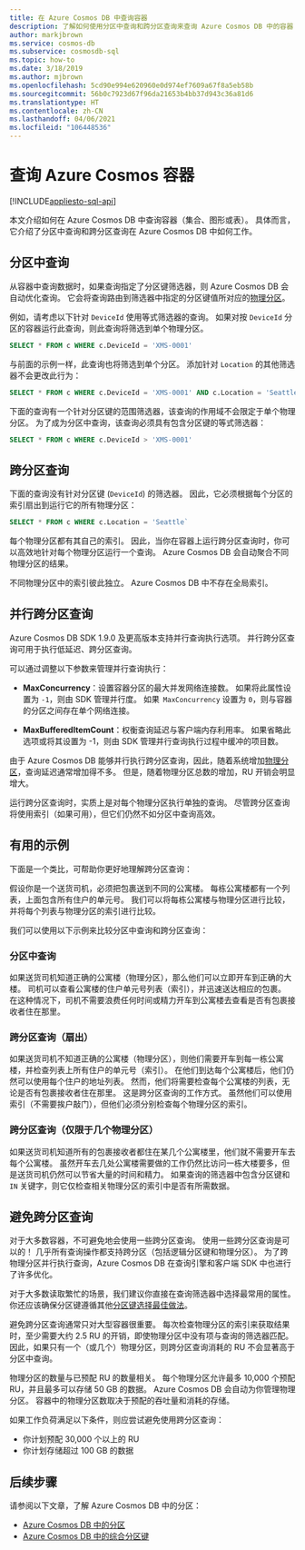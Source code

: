 ```yaml
---
title: 在 Azure Cosmos DB 中查询容器
description: 了解如何使用分区中查询和跨分区查询来查询 Azure Cosmos DB 中的容器
author: markjbrown
ms.service: cosmos-db
ms.subservice: cosmosdb-sql
ms.topic: how-to
ms.date: 3/18/2019
ms.author: mjbrown
ms.openlocfilehash: 5cd90e994e620960e0d974ef7609a67f8a5eb58b
ms.sourcegitcommit: 56b0c7923d67f96da21653b4bb37d943c36a81d6
ms.translationtype: HT
ms.contentlocale: zh-CN
ms.lasthandoff: 04/06/2021
ms.locfileid: "106448536"
---
```

# <a name="query-an-azure-cosmos-container"></a>查询 Azure Cosmos 容器
[!INCLUDE[appliesto-sql-api](includes/appliesto-sql-api.md)]

本文介绍如何在 Azure Cosmos DB 中查询容器（集合、图形或表）。 具体而言，它介绍了分区中查询和跨分区查询在 Azure Cosmos DB 中如何工作。

## <a name="in-partition-query"></a>分区中查询

从容器中查询数据时，如果查询指定了分区键筛选器，则 Azure Cosmos DB 会自动优化查询。 它会将查询路由到筛选器中指定的分区键值所对应的[物理分区](partitioning-overview.md#physical-partitions)。

例如，请考虑以下针对 `DeviceId` 使用等式筛选器的查询。 如果对按 `DeviceId` 分区的容器运行此查询，则此查询将筛选到单个物理分区。

```sql
SELECT * FROM c WHERE c.DeviceId = 'XMS-0001'
```

与前面的示例一样，此查询也将筛选到单个分区。 添加针对 `Location` 的其他筛选器不会更改此行为：

```sql
SELECT * FROM c WHERE c.DeviceId = 'XMS-0001' AND c.Location = 'Seattle'
```

下面的查询有一个针对分区键的范围筛选器，该查询的作用域不会限定于单个物理分区。 为了成为分区中查询，该查询必须具有包含分区键的等式筛选器：

```sql
SELECT * FROM c WHERE c.DeviceId > 'XMS-0001'
```

## <a name="cross-partition-query"></a>跨分区查询

下面的查询没有针对分区键 (`DeviceId`) 的筛选器。 因此，它必须根据每个分区的索引扇出到运行它的所有物理分区：

```sql
SELECT * FROM c WHERE c.Location = 'Seattle`
```

每个物理分区都有其自己的索引。 因此，当你在容器上运行跨分区查询时，你可以高效地针对每个物理分区运行一个查询。 Azure Cosmos DB 会自动聚合不同物理分区的结果。

不同物理分区中的索引彼此独立。 Azure Cosmos DB 中不存在全局索引。

## <a name="parallel-cross-partition-query"></a>并行跨分区查询

Azure Cosmos DB SDK 1.9.0 及更高版本支持并行查询执行选项。 并行跨分区查询可用于执行低延迟、跨分区查询。

可以通过调整以下参数来管理并行查询执行：

- **MaxConcurrency**：设置容器分区的最大并发网络连接数。 如果将此属性设置为 `-1`，则由 SDK 管理并行度。 如果  `MaxConcurrency` 设置为 `0`，则与容器的分区之间存在单个网络连接。

- **MaxBufferedItemCount**：权衡查询延迟与客户端内存利用率。 如果省略此选项或将其设置为 -1，则由 SDK 管理并行查询执行过程中缓冲的项目数。

由于 Azure Cosmos DB 能够并行执行跨分区查询，因此，随着系统增加[物理分区](partitioning-overview.md#physical-partitions)，查询延迟通常增加得不多。 但是，随着物理分区总数的增加，RU 开销会明显增大。

运行跨分区查询时，实质上是对每个物理分区执行单独的查询。 尽管跨分区查询将使用索引（如果可用），但它们仍然不如分区中查询高效。

## <a name="useful-example"></a>有用的示例

下面是一个类比，可帮助你更好地理解跨分区查询：

假设你是一个送货司机，必须把包裹送到不同的公寓楼。 每栋公寓楼都有一个列表，上面包含所有住户的单元号。 我们可以将每栋公寓楼与物理分区进行比较，并将每个列表与物理分区的索引进行比较。

我们可以使用以下示例来比较分区中查询和跨分区查询：

### <a name="in-partition-query"></a>分区中查询

如果送货司机知道正确的公寓楼（物理分区），那么他们可以立即开车到正确的大楼。 司机可以查看公寓楼的住户单元号列表（索引），并迅速送达相应的包裹。 在这种情况下，司机不需要浪费任何时间或精力开车到公寓楼去查看是否有包裹接收者住在那里。

### <a name="cross-partition-query-fan-out"></a>跨分区查询（扇出）

如果送货司机不知道正确的公寓楼（物理分区），则他们需要开车到每一栋公寓楼，并检查列表上所有住户的单元号（索引）。 在他们到达每个公寓楼后，他们仍然可以使用每个住户的地址列表。 然而，他们将需要检查每个公寓楼的列表，无论是否有包裹接收者住在那里。 这是跨分区查询的工作方式。 虽然他们可以使用索引（不需要挨户敲门），但他们必须分别检查每个物理分区的索引。

### <a name="cross-partition-query-scoped-to-only-a-few-physical-partitions"></a>跨分区查询（仅限于几个物理分区）

如果送货司机知道所有的包裹接收者都住在某几个公寓楼里，他们就不需要开车去每个公寓楼。 虽然开车去几处公寓楼需要做的工作仍然比访问一栋大楼要多，但是送货司机仍然可以节省大量的时间和精力。 如果查询的筛选器中包含分区键和 `IN` 关键字，则它仅检查相关物理分区的索引中是否有所需数据。

## <a name="avoiding-cross-partition-queries"></a>避免跨分区查询

对于大多数容器，不可避免地会使用一些跨分区查询。 使用一些跨分区查询是可以的！ 几乎所有查询操作都支持跨分区（包括逻辑分区键和物理分区）。 为了跨物理分区并行执行查询，Azure Cosmos DB 在查询引擎和客户端 SDK 中也进行了许多优化。

对于大多数读取繁忙的场景，我们建议你直接在查询筛选器中选择最常用的属性。 你还应该确保分区键遵循其他[分区键选择最佳做法](partitioning-overview.md#choose-partitionkey)。

避免跨分区查询通常只对大型容器很重要。 每次检查物理分区的索引来获取结果时，至少需要大约 2.5 RU 的开销，即使物理分区中没有项与查询的筛选器匹配。 因此，如果只有一个（或几个）物理分区，则跨分区查询消耗的 RU 不会显著高于分区中查询。

物理分区的数量与已预配 RU 的数量相关。 每个物理分区允许最多 10,000 个预配 RU，并且最多可以存储 50 GB 的数据。 Azure Cosmos DB 会自动为你管理物理分区。 容器中的物理分区数取决于预配的吞吐量和消耗的存储。

如果工作负荷满足以下条件，则应尝试避免使用跨分区查询：
- 你计划预配 30,000 个以上的 RU
- 你计划存储超过 100 GB 的数据

## <a name="next-steps"></a>后续步骤

请参阅以下文章，了解 Azure Cosmos DB 中的分区：

- [Azure Cosmos DB 中的分区](partitioning-overview.md)
- [Azure Cosmos DB 中的综合分区键](synthetic-partition-keys.md)

